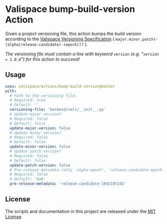 # Valispace bump-build-version Action

Given a project versioning file, this action bumps the build version according to the [Valispace Versioning Specification](https://valispace.atlassian.net/wiki/spaces/~62b97f79c9f2df7b608a092f/pages/2083324008/Valispace+Versioning+Specification) ( `major.minor.patch(-(alpha|release-candidate)-(epoch))?` ).

_The versioning file must contain a line with keyword `version` (e.g. "`version = 1.0.0`") for this action to succeed!_

## Usage

<!-- start usage -->
```yaml
uses: valispace/actions/bump-build-version@master
with:
  # Path to the versioning file.
  # Required: true
  # Default: ''
  versioning-file: 'backend/vali/__init__.py'
  # Update major version?
  # Required: false
  # Default: false
  update-major-version: false
  # Update minor version?
  # Required: false
  # Default: false
  update-minor-version: false
  # Update patch version?
  # Required: false
  # Default: false
  update-patch-version: false
  # Pre-release metadata (only 'alpha-epoch', 'release-candidate-epoch' or '' are allowed).
  # Required: false
  # Default: 'NaN'
  pre-release-metadata: 'release-candidate-1692107243'
```
<!-- end usage -->

## License

The scripts and documentation in this project are released under the [MIT License](LICENSE)
